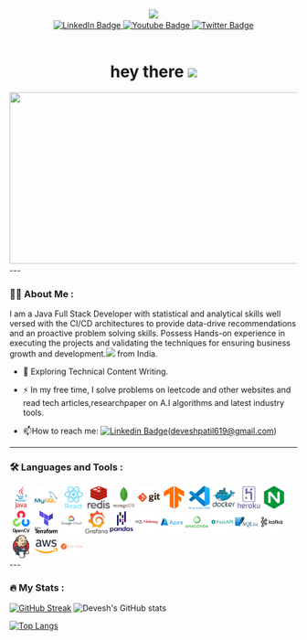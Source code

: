 <div id="header" align="center">
  <img src="https://media.giphy.com/media/M9gbBd9nbDrOTu1Mqx/giphy.gif" width="100"/>
  <div id="badges">
    <a href="your-linkedin-URL">
      <img src="https://img.shields.io/badge/LinkedIn-blue?style=for-the-badge&logo=linkedin&logoColor=white" alt="LinkedIn Badge"/>
    </a>
    <a href="your-youtube-URL">
      <img src="https://img.shields.io/badge/YouTube-red?style=for-the-badge&logo=youtube&logoColor=white" alt="Youtube Badge"/>
    </a>
    <a href="your-twitter-URL">
      <img src="https://img.shields.io/badge/Twitter-blue?style=for-the-badge&logo=twitter&logoColor=white" alt="Twitter Badge"/>  
    </a>
  </div>
  <img src="https://komarev.com/ghpvc/?username=deveshpatil619&style=flat-square&color=blue" alt=""/>
  <h1>
  hey there
  <img src="https://media.giphy.com/media/hvRJCLFzcasrR4ia7z/giphy.gif" width="30px"/>
  </h1>
</div>
<div align="center">
  <img src="https://media.giphy.com/media/dWesBcTLavkZuG35MI/giphy.gif" width="600" height="300"/>
</div>
---

### :woman_technologist: About Me :
I am a Java Full Stack Developer with statistical and analytical skills well versed with the CI/CD architectures to provide data-drive recommendations and an proactive problem solving skills. Possess Hands-on experience in executing the projects and validating the techniques for ensuring business growth and development.<img src="https://media.giphy.com/media/WUlplcMpOCEmTGBtBW/giphy.gif" width="30"> from India.

- :seedling: Exploring Technical Content Writing.

- :zap: In my free time, I solve problems on leetcode and other websites and read tech articles,researchpaper on A.I algorithms and latest industry tools.

- :mailbox:How to reach me: [![Linkedin Badge](https://img.shields.io/badge/-kakbar-blue?style=flat&logo=Linkedin&logoColor=white)](https://www.linkedin.com/in/devesh-patil-a2941959/)(deveshpatil619@gmail.com)

---

### :hammer_and_wrench: Languages and Tools :
<div>
  <img src="https://github.com/devicons/devicon/blob/master/icons/java/java-original-wordmark.svg" title="Java" **alt="Java" width="40" height="40"/>
  <img src="https://github.com/devicons/devicon/blob/master/icons/mysql/mysql-original-wordmark.svg" title="MySQL"  alt="MySQL" width="40" height="40"/>&nbsp;
  <img src="https://github.com/devicons/devicon/blob/master/icons/react/react-original-wordmark.svg" title="React" **alt="React" width="40" height="40"/>
  <img src="https://github.com/devicons/devicon/blob/master/icons/redis/redis-original-wordmark.svg" title="Redis" **alt="Redis" width="40" height="40"/>
  <img src="https://github.com/devicons/devicon/blob/master/icons/mongodb/mongodb-original-wordmark.svg" title="MongoDB" **alt="MongoDB" width="40" height="40"/>
  <img src="https://github.com/devicons/devicon/blob/master/icons/git/git-original-wordmark.svg" title="Git" **alt="Git" width="40" height="40"/>
  <img src="https://github.com/devicons/devicon/blob/master/icons/tensorflow/tensorflow-original.svg" title="Tensorflow" **alt="Tensorflow" width="40" height="40"/>
  <img src="https://github.com/devicons/devicon/blob/master/icons/vscode/vscode-original-wordmark.svg" title="vscode" **alt="vscode" width="40" height="40"/>
  <img src="https://github.com/devicons/devicon/blob/master/icons/docker/docker-original-wordmark.svg" title="Docker" **alt="Docker" width="40" height="40"/>
  <img src="https://github.com/devicons/devicon/blob/master/icons/heroku/heroku-original-wordmark.svg" title="Heroku" **alt="Heroku" width="40" height="40"/>
  <img src="https://github.com/devicons/devicon/blob/master/icons/nginx/nginx-original.svg" title="Nginx" **alt="Nginx" width="40" height="40"/>
  <img src="https://github.com/devicons/devicon/blob/master/icons/opencv/opencv-original-wordmark.svg" title="Opencv" **alt="Opencv" width="40" height="40"/>
  <img src="https://github.com/devicons/devicon/blob/master/icons/terraform/terraform-original-wordmark.svg" title="terraform" **alt="terraform" width="40" height="40"/>
  <img src="https://github.com/devicons/devicon/blob/master/icons/googlecloud/googlecloud-original-wordmark.svg" title="googlecloud" **alt="googlecloud" width="40" height="40"/>  
  <img src="https://github.com/devicons/devicon/blob/master/icons/grafana/grafana-original-wordmark.svg" title="grafana" **alt="grafana" width="40" height="40"/>
  <img src="https://github.com/devicons/devicon/blob/master/icons/pandas/pandas-original-wordmark.svg" title="pandas" **alt="pandas" width="40" height="40"/>
  <img src="https://github.com/devicons/devicon/blob/master/icons/sqlalchemy/sqlalchemy-original-wordmark.svg" title="sqlalchemy" **alt="sqlalchemy" width="40" height="40"/>
  <img src="https://github.com/devicons/devicon/blob/master/icons/azure/azure-original-wordmark.svg" title="azure" **alt="azure" width="40" height="40"/>
  <img src="https://github.com/devicons/devicon/blob/master/icons/anaconda/anaconda-original-wordmark.svg" title="anaconda" **alt="anaconda" width="40" height="40"/>
  <img src="https://github.com/devicons/devicon/blob/master/icons/fastapi/fastapi-original-wordmark.svg" title="fastapi" **alt="fastapi" width="40" height="40"/>
  <img src="https://github.com/devicons/devicon/blob/master/icons/sqlite/sqlite-original-wordmark.svg" title="sqlite" **alt="sqlite" width="40" height="40"/>
  <img src="https://github.com/devicons/devicon/blob/master/icons/apachekafka/apachekafka-original-wordmark.svg" title="kafka" **alt="sqlite" width="40" height="40"/>
  <img src="https://github.com/devicons/devicon/blob/master/icons/jenkins/jenkins-original.svg" title="jenkins" **alt="jenkins" width="40" height="40"/>
  <img src="https://github.com/devicons/devicon/blob/master/icons/amazonwebservices/amazonwebservices-original-wordmark.svg" title="aws" **alt="jenkins" width="40" height="40"/> 
  <img src="https://github.com/devicons/devicon/blob/master/icons/postman/postman-original-wordmark.svg" title="postman" **alt="jenkins" width="40" height="40"/> 
</div>
---

### :fire: My Stats :
[![GitHub Streak](http://github-readme-streak-stats.herokuapp.com?user=deveshpatil619&theme=dark&background=000000)](https://git.io/streak-stats)
![Devesh's GitHub stats](https://github-readme-stats.vercel.app/api?username=deveshpatil619&show_icons=true&theme=radical)

[![Top Langs](https://github-readme-stats.vercel.app/api/top-langs/?username=deveshpatil619&layout=compact&theme=vision-friendly-dark)](https://github.com/anuraghazra/github-readme-stats)









